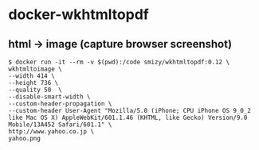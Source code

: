 # docker-wkhtmltopdf

## html -> image (capture browser screenshot)

```
$ docker run -it --rm -v $(pwd):/code smizy/wkhtmltopdf:0.12 \
wkhtmltoimage \
--width 414 \
--height 736 \
--quality 50  \
--disable-smart-width \
--custom-header-propagation \
--custom-header User-Agent "Mozilla/5.0 (iPhone; CPU iPhone OS 9_0_2 like Mac OS X) AppleWebKit/601.1.46 (KHTML, like Gecko) Version/9.0 Mobile/13A452 Safari/601.1" \
http://www.yahoo.co.jp \
yahoo.png
```
